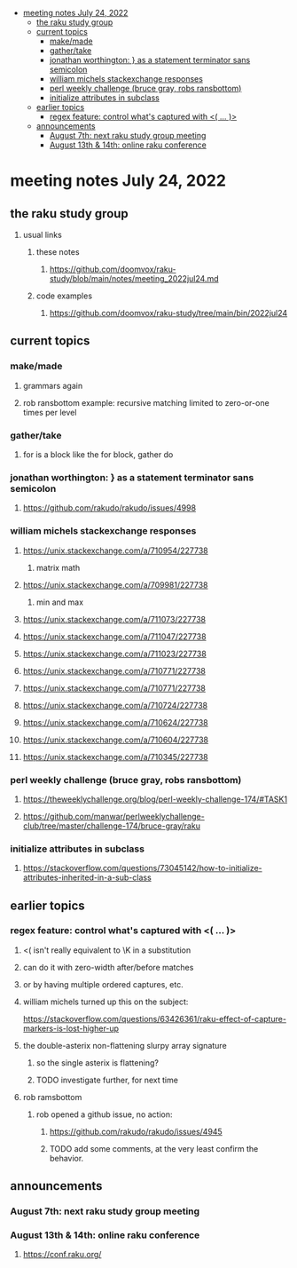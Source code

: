 - [meeting notes July 24, 2022](#org2f14ddc)
  - [the raku study group](#org175849b)
  - [current topics](#org7a310c4)
    - [make/made](#orgdc59131)
    - [gather/take](#orgfc5508c)
    - [jonathan worthington: } as a statement terminator sans semicolon](#org672c33a)
    - [william michels stackexchange responses](#orgf804ec0)
    - [perl weekly challenge (bruce gray, robs ransbottom)](#org81a69e7)
    - [initialize attributes in subclass](#org19a77eb)
  - [earlier topics](#orgef1ee53)
    - [regex feature: control what's captured with <( &#x2026; )>](#org3849563)
  - [announcements](#org5ae5de3)
    - [August 7th: next raku study group meeting](#org59b78ad)
    - [August 13th & 14th: online raku conference](#org61f4a01)


<a id="org2f14ddc"></a>

# meeting notes July 24, 2022


<a id="org175849b"></a>

## the raku study group

1.  usual links

    1.  these notes
    
        1.  <https://github.com/doomvox/raku-study/blob/main/notes/meeting_2022jul24.md>
    
    2.  code examples
    
        1.  <https://github.com/doomvox/raku-study/tree/main/bin/2022jul24>


<a id="org7a310c4"></a>

## current topics


<a id="orgdc59131"></a>

### make/made

1.  grammars again

2.  rob ransbottom example: recursive matching limited to zero-or-one times per level


<a id="orgfc5508c"></a>

### gather/take

1.  for is a block like the for block, gather do


<a id="org672c33a"></a>

### jonathan worthington: } as a statement terminator sans semicolon

1.  <https://github.com/rakudo/rakudo/issues/4998>


<a id="orgf804ec0"></a>

### william michels stackexchange responses

1.  <https://unix.stackexchange.com/a/710954/227738>

    1.  matrix math

2.  <https://unix.stackexchange.com/a/709981/227738>

    1.  min and max

3.  <https://unix.stackexchange.com/a/711073/227738>

4.  <https://unix.stackexchange.com/a/711047/227738>

5.  <https://unix.stackexchange.com/a/711023/227738>

6.  <https://unix.stackexchange.com/a/710771/227738>

7.  <https://unix.stackexchange.com/a/710771/227738>

8.  <https://unix.stackexchange.com/a/710724/227738>

9.  <https://unix.stackexchange.com/a/710624/227738>

10. <https://unix.stackexchange.com/a/710604/227738>

11. <https://unix.stackexchange.com/a/710345/227738>


<a id="org81a69e7"></a>

### perl weekly challenge (bruce gray, robs ransbottom)

1.  <https://theweeklychallenge.org/blog/perl-weekly-challenge-174/#TASK1>

2.  <https://github.com/manwar/perlweeklychallenge-club/tree/master/challenge-174/bruce-gray/raku>


<a id="org19a77eb"></a>

### initialize attributes in subclass

1.  <https://stackoverflow.com/questions/73045142/how-to-initialize-attributes-inherited-in-a-sub-class>


<a id="orgef1ee53"></a>

## earlier topics


<a id="org3849563"></a>

### regex feature: control what's captured with <( &#x2026; )>

1.  <( isn't really equivalent to \K in a substitution

2.  can do it with zero-width after/before matches

3.  or by having multiple ordered captures, etc.

4.  william michels turned up this on the subject:

    <https://stackoverflow.com/questions/63426361/raku-effect-of-capture-markers-is-lost-higher-up>

1.  the double-asterix non-flattening slurpy array signature

    1.  so the single asterix is flattening?
    
    2.  TODO investigate further, for next time

2.  rob ramsbottom

    1.  rob opened a github issue, no action:
    
        1.  <https://github.com/rakudo/rakudo/issues/4945>
        
        2.  TODO add some comments, at the very least confirm the behavior.


<a id="org5ae5de3"></a>

## announcements


<a id="org59b78ad"></a>

### August 7th: next raku study group meeting


<a id="org61f4a01"></a>

### August 13th & 14th: online raku conference

1.  <https://conf.raku.org/>
